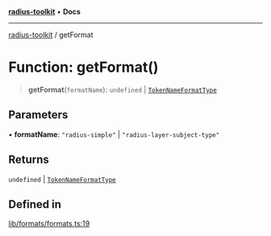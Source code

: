 [**radius-toolkit**](../README.md) • **Docs**

***

[radius-toolkit](../globals.md) / getFormat

# Function: getFormat()

> **getFormat**(`formatName`): `undefined` \| [`TokenNameFormatType`](../type-aliases/TokenNameFormatType.md)

## Parameters

• **formatName**: `"radius-simple"` \| `"radius-layer-subject-type"`

## Returns

`undefined` \| [`TokenNameFormatType`](../type-aliases/TokenNameFormatType.md)

## Defined in

[lib/formats/formats.ts:19](https://github.com/rangle/radius-token-tango/blob/0fa25351e79af51a833bcebadbd83e27a9791a4f/packages/radius-toolkit/src/lib/formats/formats.ts#L19)
